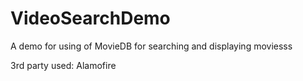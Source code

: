 # VideoSearchDemo

A demo for using of MovieDB for searching and displaying moviesss

3rd party used: Alamofire
